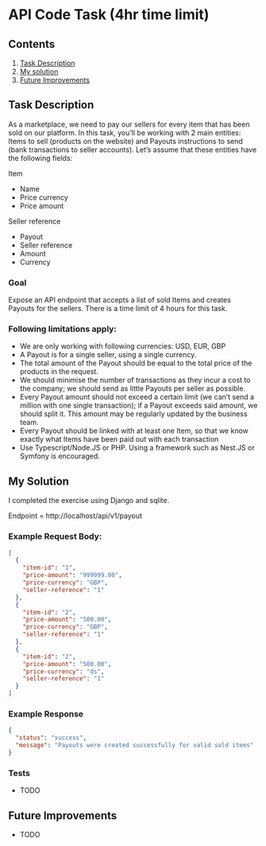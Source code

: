 # API Code Task (4hr time limit)

## Contents

1. [Task Description](#task-description)
2. [My solution](#my-solution)
3. [Future Improvements](#future-improvements)

## Task Description

As a marketplace, we need to pay our sellers for every item that has been sold on our platform. In this task, you’ll be
working with 2 main entities: Items to sell (products on the website) and Payouts instructions to send (bank
transactions to seller accounts). Let’s assume that these entities have the following fields:

Item

- Name
- Price currency
- Price amount

Seller reference

- Payout
- Seller reference
- Amount
- Currency

### Goal

Expose an API endpoint that accepts a list of sold Items and creates Payouts for the sellers. There is a time limit of 4
hours for this task.

### Following limitations apply:

- We are only working with following currencies: USD, EUR, GBP
- A Payout is for a single seller, using a single currency.
- The total amount of the Payout should be equal to the total price of the products in the request.
- We should minimise the number of transactions as they incur a cost to the company; we should send as little Payouts
  per seller as possible.
- Every Payout amount should not exceed a certain limit (we can’t send a million with one single transaction); if a
  Payout exceeds said amount, we should split it. This amount may be regularly updated by the business team.
- Every Payout should be linked with at least one Item, so that we know exactly what Items have been paid out with each
  transaction
- Use Typescript/Node.JS or PHP. Using a framework such as Nest.JS or Symfony is encouraged.

## My Solution

I completed the exercise using Django and sqlite.

Endpoint = http://localhost/api/v1/payout

### Example Request Body:

```json
[
  {
    "item-id": "1",
    "price-amount": "999999.00",
    "price-currency": "GBP",
    "seller-reference": "1"
  },
  {
    "item-id": "2",
    "price-amount": "500.00",
    "price-currency": "GBP",
    "seller-reference": "1"
  },
  {
    "item-id": "2",
    "price-amount": "500.00",
    "price-currency": "ds",
    "seller-reference": "1"
  }
]
```

### Example Response

```json
{
  "status": "success",
  "message": "Payouts were created successfully for valid sold items"
}
```

### Tests

- TODO

## Future Improvements

- TODO
